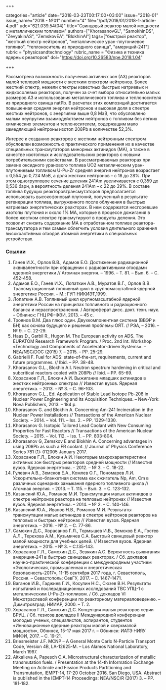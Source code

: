 +++

categories="article"
date="2018-03-23T00:17:00+03:00"
issue="2018-01"
issue_name="2018 - №01"
number="4"
file="/pdf/2018/01/2018-1-article-4.pdf"
udc="621.039.54(04)"
title="Свинцовый реактор малой мощности с металлическим топливом"
authors=["KhorasanovGL", "SamokhinDS", "ZevyakinAS", "ZemskovEA", "BlokhinAI"]
tags=["быстрый реактор", "жесткий спектр нейтронов", "металлическое уран-плутониевое топливо", "теплоноситель из природного свинца", "америций-241"]
rubric = "physicsandtechnology"
rubric_name = "Физика и техника ядерных реакторов"
doi="https://doi.org/10.26583/npe.2018.1.04"

+++

Рассмотрена возможность получения активных зон (АЗ) реакторов малой тепловой мощности с жестким спектром нейтронов. Более жесткий спектр, нежели спектры известных быстрых натриевых и жидкосолевых реакторов, получен за счет выбора относительно малых размеров АЗ и использования металлического топлива и теплоносителя из природного свинца natPb. В расчетах этих композиций достигается повышенная средняя энергия нейтронов и высокая доля в спектре жестких нейтронов, с энергиями выше 0,8 МэВ, что обусловлено малым неупругим взаимодействием нейтронов с топливом без легких химических элементов и теплоносителем, содержащим мало замедляющий нейтроны изотоп 208Pb в количестве 52,3%.

Интерес к созданию реакторов с жестким нейтронным спектром обусловлен возможностью практического применения их в качестве специальных трансмутаторов минорных актинидов (МА), а также в качестве изотопных и исследовательских реакторов с новыми потребительскими свойствами. В рассматриваемых реакторах при замене оксидного уранового топлива UO2 металлическим уран-плутониевым топливом U-Pu-Zr средняя энергия нейтронов возрастает с 0,554 до 0,724 МэВ, а доля жестких нейтронов – с 18 до 28%. При этом одногрупповое сечение деления 241Am увеличивается с 0,359 до 0,536 барн, а вероятность деления 241Am – с 22 до 39%. В составе топлива будущих реакторовтрансмутаторов предполагается использовать высокофоновый плутоний, полученный в результате регенерации топлива, выгруженного после облучения в быстрых натриевых энергетических реакторах. В нем содержатся несгоревшие изотопы плутония и около 1% МА, которые в процессе дожигания в более жестком спектре трансмутируют в продукты деления. Это позволит снизить содержание МА в отработанном топливе реактора-трансмутатора и тем самым облегчить условия длительного хранения высокоактивных отходов атомной энергетики в специальных устройствах.

### Ссылки

1. Ганев И.Х., Орлов В.В., Адамов Е.О. Достижение радиационной эквивалентности при обращении с радиоактивными отходами ядерной энергетики // Атомная энергия. – 1996. – Т. 81. – Вып. 6. – С. 452-458.
2. Адамов Е.О., Ганев И.Х., Лопаткин А.В., Муратов В.Г., Орлов В.В. Трансмутационный топливный цикл в крупномасштабной ядерной энергетике России. – М.: ГУП НИКИЭТ,1999.
3. Лопаткин А.В. Топливный цикл крупномасштабной ядерной энергетики России на принципах топливного и радиационного баланса и нераспространения. / Автореферат дисс. докт. техн. наук. – Обнинск: ГНЦ РФ-ФЭИ, 2013. – 45 с.
4. Троянов В.М. Два плюс один. Двухкомпонентная система (ВВЭР и БН) как основа будущего и решения проблемы ОЯТ. // РЭА, – 2016. – № 9. – С. 22-29.
5. Haas D., Garbil R., Hugon M. The European activity on ADS. The EURATOM Research Framework Program. / Proc. 2nd Int. Workshop «Technology and Components of Accelerator-driven Systems». – NEA/NSC/DOC (2015) 7. – 2015. – PP. 25-29.
6. Gabrielli F. Fuel for ADS: state-of-the-art, requirements, current and future programmes. // Ibid. – PP. 38-48.
7. Khorasanov G.L., Blokhin A.I. Neutron spectrum hardening in critical and subcritical reactors cooled with 208Pb // Ibid. – PP. 65-69.
8. Хорасанов Г.Л., Блохин А.И. Выжигание младших актинидов в жестких нейтронных спектрах // Известия вузов. Ядерная энергетика. – 2013. – № 3. – C. 96-103.
9. Khorasanov G.L., Ed. Application of Stable Lead Isotope Pb-208 in Nuclear Power Engineering and Its Acquisition Techniques. – New-York: Nova Publishers, 2013. – 184 p.
10. Khorasanov G. and Blokhin A. Concerning Am-241 Incineration in the Nuclear Power Installations // Transactions of the American Nuclear Society. – 2014. – Vol. 111. – Iss. 2. – PP. 1329-1330.
11. Khorasanov G. Isotopic Tailored Lead Coolant with New Consuming Properties for Fast Reactors // Transactions of the American Nuclear Society. – 2015. – Vol. 112. – Iss. 1. – PP. 803-804.
12. Khorasanov G, Zemskov E and Blokhin A. Concerning advantages in using 208Pb as such a FR coolant. // Journal of Physics Conference Series 781 (1): 012005 January 2017.
13. Хорасанов Г.Л., Блохин А.И. Некоторые макрохарактеристики активных зон быстрых реакторов средней мощности // Известия вузов. Ядерная энергетика. – 2012. – № 3. – С. 18-22.
14. Гулевич А.В., Земсков Е.А., Комлев О.Г., Пономарев Л.И. Ускорительно-бланкетная система как сжигатель Np, Am, Cm в различных сценариях замыкания ядерного топливного цикла // Атомная энергия. – 2013. – Т. 115. – Вып. 3. – С. 123-132.
15. Казанский Ю.А., Романов М.И. Трансмутация малых актинидов в спектре нейтронов реактора на тепловых нейтронах // Известия вузов. Ядерная энергетика. – 2014. – № 2. – С. 140-146.
16. Казанский Ю.А., Иванов Н.В., Романов М.И. Результаты трансмутации малых актинидов в спектре нейтронов реакторов на тепловых и быстрых нейтронах // Известия вузов. Ядерная энергетика. – 2016. – № 2. – С. 77-86.
17. Самохин Д.С., Хорасанов Г.Л., Тормышев И.В., Земсков Е.А., Гостев А.Л., Терехова А.М., Кузьмичев С.А. Быстрый свинцовый реактор малой мощности для учебных целей. // Известия вузов. Ядерная энергетика. – 2015. – № 3. – С.135-143.
18. Хорасанов Г.Л., Самохин Д.С., Зевякин А.С. Вероятность выжигания америция-241 в быстрых свинцовых реакторах. / Сб. докладов научно-практической конференции с международным участием «Экологическая, промышленная и энергетическая безопасность-2017», 11-15 сентября 2017 года, г. Севастополь, Россия. – Севастополь: СевГУ, 2017. – С. 1467-1471.
19. Ваганов И.В., Гаджиев Г.И., Косулин Н.С., Сюзев В.Н. Результаты испытаний и послерадиационных исследований ТВС УПЦ-1 с металлическим U-Pu-Zr-топливом. / Сб. докладов VI Межотраслевой конференции по реакторному материаловедению. – Димитровград: НИИАР, 2000. – Т. 2.
20. Хорасанов Г.Л., Самохин Д.С. Концепция малых реакторов серии БРУЦ. / Сб. тезисов докладов II Международной конференции молодых ученых, специалистов, аспирантов, студентов «Инновационные ядерные реакторы малой и сверхмалой мощности», Обнинск, 15-17 мая 2017 г. – Обнинск: ИАТЭ НИЯУ МИФИ, 2017. – С. 19-21.
21. Briesmeister J.F. MCNP – A General Monte Carlo N-Particle Transport Code, Version 4B, LA-12625-M. – Los Alamos National Laboratory, March 1997.
22. Aitkalieva A, Papesch C.A. Microstructural characterization of metallic transmutation fuels. / Presentation at the 14-th Information Exchange Meeting on Actinide and Fission Products Partitioning and Transmutation, IEMPT-14, 17-20 October 2016, San Diego, USA. Abstract is published in the IEMPT-14 Proceedings: NEA/NSC/R (2017) 3. – PP. 181-182.